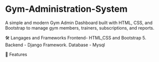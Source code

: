# Gym-Administration-System

A simple and modern Gym Admin Dashboard built with HTML, CSS, and Bootstrap to manage gym members, trainers, subscriptions, and reports.

🛠️ Langages and Frameworks
    Frontend- HTML,CSS and Bootstrap 5.
    Backend - Django Framework.
    Database - Mysql

🚀 Features

